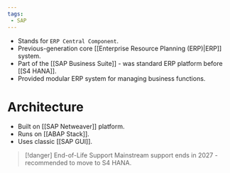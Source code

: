 ```yaml
---
tags:
 - SAP
---
```


- Stands for `ERP Central Component`.
- Previous-generation core [[Enterprise Resource Planning (ERP)|ERP]] system.
- Part of the [[SAP Business Suite]] - was standard ERP platform before [[S4 HANA]].
- Provided modular ERP system for managing business functions.
# Architecture

- Built on [[SAP Netweaver]] platform.
- Runs on [[ABAP Stack]].
- Uses classic [[SAP GUI]].

>[!danger] End-of-Life Support
>Mainstream support ends in 2027 - recommended to move to S4 HANA.

